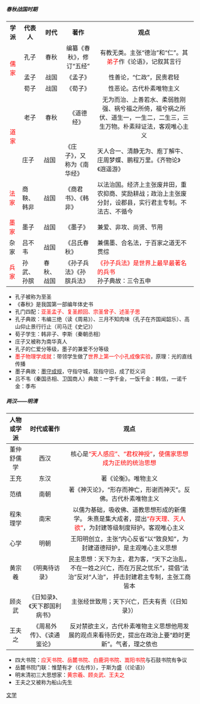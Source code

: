 ##### 春秋战国时期

<table>
   <tr align="center">
      <th>学派</th>
      <th>代表人</th>
      <th>时代</th>
      <th>著作</th>
      <th>观点</th>
   </tr>
   <tr align="center">
      <td  rowspan="3"><font color=red>儒家</font></td>
      <td>孔子</td>
      <td>春秋</td>
      <td>编纂《春秋》，修订“五经”</td>
      <td>有教无类。主张“德治”和“仁”。其<font color=red>弟子</font>作《论语》，记叙其言行</td>
   </tr>
   <tr align="center">
      <td>孟子</td>
      <td>战国</td>
      <td>《孟子》</td>
      <td>性善论，“仁政”，民贵君轻</td>
   </tr>
   <tr align="center">
      <td>荀子</td>
      <td>战国</td>
      <td>《荀子》</td>
      <td>性恶论。古代朴素唯物主义</td>
   </tr>
   <tr align="center">
      <td  rowspan="2"><font color=red>道家</font></td>
      <td>老子</td>
      <td>春秋</td>
      <td>《道德经》</td>
      <td>无为而治、上善若水、柔弱胜刚强、祸兮福之所倚，福兮祸之所伏、道生一，一生二，二生三，三生万物。朴素辩证法，客观唯心主义</td>
   </tr>
   <tr>
      <td>庄子</td>
      <td>战国</td>
      <td>《庄子》，又称为《南华经》</td>
      <td>天人合一、清静无为、庖丁解牛、庄周梦蝶、鹏程万里。《齐物论》《逍遥游》</td>
    </tr>
    <tr>
      <td><font color=red>法家</font></td>
      <td>商鞅、韩非</td>
      <td>战国</td>
      <td>《商君书》、《韩非》</td>
      <td>以法治国。经济上主张废井田，重农抑商、奖励耕战；政治上主张废分封，设郡县，实行君主专制。不法古、不循今</td>
    </tr>
    <tr>
      <td><font color=red>墨家</font></td>
      <td>墨子</td>
      <td>战国</td>
      <td>《墨子》</td>
      <td>兼爱、非攻、尚贤、节用</td>
    </tr>
    <tr>
      <td>杂家</td>
      <td>吕不韦</td>
      <td>战国</td>
      <td>《吕氏春秋》</td>
      <td>兼儒墨、合名法，于百家之道无不贯综</td>
    </tr>
    <tr>
      <td><font color=red>兵家</font></td>
      <td>孙武、孙膑</td>
      <td>春秋、战国</td>
      <td>《孙子兵法》《孙膑兵法》</td>
      <td><font color=red>《孙子兵法》是世界上最早最著名的兵书</font></br>孙子典故：三令五申</td>
    </tr>
</table>


- 孔子被称为至圣
- 《春秋》是我国第一部编年体史书
- 孔门四配：<font color=red>亚圣孟子、复圣颜回、宗圣曾子、述圣子思</font>
- 孔子典故：韦编三绝（读《周易》）、三月不知肉味（孔子在齐国闻韶乐）、高山仰止景行行止（司马迁《史记》）
- 荀子学生：韩非子、李斯（秦朝丞相）
- 庄子又被称为南华真人
- 孔子的仁爱分等级，墨子的兼爱不分等级
- <font color=red>墨子物理学成就</font>：带领学生做了<font color=red>世界上第一个小孔成像实验</font>，原理：光的直线传播
- 墨子典故：[墨守成规](https://baike.baidu.com/item/墨守成规/1480470)，守指守城，现指守旧，成了贬义词
- 吕不韦（秦国丞相、卫国商人）典故：一字千金，一饭千金：韩信，一诺千金：季布

##### 两汉——明清

| 人物或学派 |           时代或著作           | 观点                                                         |
| :--------: | :----------------------------: | :----------------------------------------------------------: |
| 董仲舒儒学 |              西汉              | 核心是<font color=red>“天人感应”、“君权神授”</font>，<font color=red>使儒家思想成为正统的统治思想</font> |
|    王充    |              东汉              | 著《论衡》。唯物主义                                         |
|    范缜    |              南朝              | 著《神灭论》，“形存而神亡，形谢而神灭”。反佛。古代朴素唯物主义 |
|  程朱理学  |              南宋              | 以儒为基础，吸收佛、道教思想形成的新儒学。 朱熹是集大成者，提出<font color=red>“存天理、灭人欲”</font>，为封建等级制度辩护。客观唯心主义 |
|    心学    |              明朝              | 王阳明创立，主张“内心反省”以“致良知”，为封建道德辩护，是主观唯心主义思想 |
|   黄宗羲   |         《明夷待访录》         | 民主思想：天下为主，君为客，“天下之治乱，不在一姓之兴亡，而在万民之忧乐”，提倡“法治”反对“人治”， 抨击封建君主专制，主张工商皆本 |
|   顾炎武   | 《日知录》、《天下郡国利病书》 | 主张经世致用；天下兴亡，匹夫有责（《日知录》）               |
|   王夫之   |   《周易外传》、《读通鉴论》   | 反对禁欲主义，古代朴素唯物主义思想他用发展的观点来看待历史，提出在政治上要“趋时更新”。气者，理之依也 |

- 四大书院：<font color=red>应天书院、岳麓书院、白鹿洞书院、嵩阳书院</font>与石鼓书院有争议
- 岳麓书院门联：惟楚有才（《左传》），于斯为盛（《论语》）
- 明末清初三大思想家：<font color=red>黄宗羲、顾炎武、王夫之</font>
- 王夫之又被称为船山先生

[文学](lsrw/zgwh/wx)